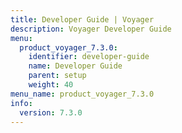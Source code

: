 ```yaml
---
title: Developer Guide | Voyager
description: Voyager Developer Guide
menu:
  product_voyager_7.3.0:
    identifier: developer-guide
    name: Developer Guide
    parent: setup
    weight: 40
menu_name: product_voyager_7.3.0
info:
  version: 7.3.0
---
```



